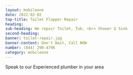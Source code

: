 ```yaml
---
layout: mobileone
date: 2022-02-02
top-title: Toilet Flapper Repair
heading:   
sub-heading: We repair Toilet, Tub, <br> Shower & Sink  
second-heading: 
banner: toilet-repair.jpg
banner-content: Don't Wait, Call NOW
number: (844) 290-4796
category: mobileone
---
```


Speak to our Experienced plumber in your area